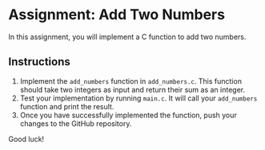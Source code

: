 # Assignment: Add Two Numbers

In this assignment, you will implement a C function to add two numbers.

## Instructions

1. Implement the `add_numbers` function in `add_numbers.c`. This function should take two integers as input and return their sum as an integer.
2. Test your implementation by running `main.c`. It will call your `add_numbers` function and print the result.
3. Once you have successfully implemented the function, push your changes to the GitHub repository.

Good luck!

